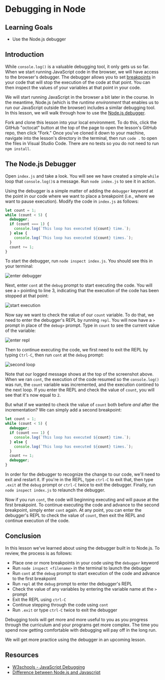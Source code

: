 # Debugging in Node

## Learning Goals

* Use the Node.js debugger

## Introduction

While `console.log()` is a valuable debugging tool, it only gets us so far. When
we start running JavaScript code in the browser, we will have access to the
browser's debugger. The debugger allows you to set [breakpoints][] in your code
that will stop the execution of the code at that point. You can then inspect the
values of your variables at that point in your code.

We will start running JavaScript in the browser a bit later in the course. In
the meantime, Node.js (which is the _runtime environment_ that enables us to run
our JavaScript outside the browser) includes a similar debugging tool. In this
lesson, we will walk through how to use the [Node.js debugger][node-debugger].

Fork and clone this lesson into your local environment. To do this, click
the GitHub "octocat" button at the top of the page to open the lesson's
GitHub repo, then click "Fork." Once you've cloned it down to your machine,
navigate into the lesson's directory in the terminal, then run `code .` to
open the files in Visual Studio Code. There are no tests so you do not need
to run `npm install`.

## The Node.js Debugger

Open `index.js` and take a look. You will see we have created a simple `while`
loop that `console.log()`s a message. Run `node index.js` to see it in action.

Using the debugger is a simple matter of adding the `debugger` keyword at the
point in our code where we want to place a breakpoint (i.e., where we want to
pause execution). Modify the code in `index.js` as follows:

```js
let count = 1;
while (count < 5) {
  debugger;
  if (count === 1) {
    console.log(`This loop has executed ${count} time.`);
  } else {
    console.log(`This loop has executed ${count} times.`);
  }
  count += 1;
}
```

To start the debugger, run `node inspect index.js`. You should see this in your
terminal:

![enter debugger](https://curriculum-content.s3.amazonaws.com/phase-0/debugging-in-node/enter-debugger.png)

Next, enter `cont` at the `debug` prompt to start executing the code. You will
see a `>` pointing to line 3, indicating that the execution of the code has been
stopped at that point:

![start execution](https://curriculum-content.s3.amazonaws.com/phase-0/debugging-in-node/start-execution.png)

Now say we want to check the value of our `count` variable. To do that, we need
to enter the debugger's REPL by running `repl`. You will now have a `>` prompt
in place of the `debug>` prompt. Type in `count` to see the current value of the
variable:

![enter repl](https://curriculum-content.s3.amazonaws.com/phase-0/debugging-in-node/enter-repl.png)

Then to continue executing the code, we first need to exit the REPL by typing
`Ctrl-C`, then run `cont` at the `debug` prompt:

![second loop](https://curriculum-content.s3.amazonaws.com/phase-0/debugging-in-node/second-loop.png)

Note that our logged message shows at the top of the screenshot above. When we
ran `cont`, the execution of the code resumed so the `console.log()` was run,
the `count` variable was incremented, and the execution contined to the next
loop. If you enter the REPL and check the value of `count`, you will see that
it's now equal to `2`.

But what if we wanted to check the value  of `count` both before _and_ after the
incrementation? We can simply add a second breakpoint:

```js
let count = 1;
while (count < 5) {
  debugger;
  if (count === 1) {
    console.log(`This loop has executed ${count} time.`);
  } else {
    console.log(`This loop has executed ${count} times.`);
  }
  count += 1;
  debugger;
}
```

In order for the debugger to recognize the change to our code, we'll need to
exit and restart it. If you're in the REPL, type `ctrl-C` to exit that, then
type `.exit` at the `debug` prompt or `ctrl-C` twice to exit the debugger.
Finally, run `node inspect index.js` to relaunch the debugger.

Now if you run `cont`, the code will beginning executing and will pause at the
first breakpoint. To continue executing the code and advance to the second
breakpoint, simply enter `cont` again. At any point, you can enter the
debugger's REPL to check the value of `count`, then exit the REPL and continue
execution of the code.

## Conclusion

In this lesson we've learned about using the debugger built in to Node.js. To
review, the process is as follows:

* Place one or more breakpoints in your code using the `debugger` keyword
* Run `node inspect <filename>` in the terminal to launch the debugger
* Run `cont` at the `debug` prompt to start execution of the code and advance to the first breakpoint
* Run `repl` at the `debug` prompt to enter the debugger's REPL
* Check the value of any variables by entering the variable name at the `>` prompt
* Exit the REPL using `ctrl-C`
* Continue stepping through the code using `cont`
* Run `.exit` or type `ctrl-C` twice to exit the debugger

Debugging tools will get more and more useful to you as you progress through the
curriculum and your programs get more complex. The time you spend now getting
comfortable with debugging will pay off in the long run.

We will get more practice using the debugger in an upcoming lesson.

## Resources

* [W3schools - JavaScript Debugging](https://www.w3schools.com/js/js_debugging.asp)
* [Difference between Node.js and Javascript](https://www.geeksforgeeks.org/difference-between-node-js-and-javascript/)

[breakpoints]: https://en.wikipedia.org/wiki/Breakpoint
[node-debugger]: https://nodejs.org/api/debugger.html
